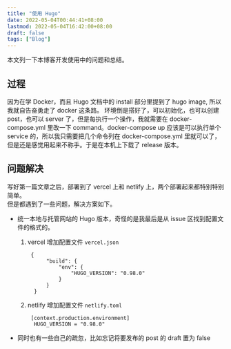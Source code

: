 ```yaml
---
title: "使用 Hugo"
date: 2022-05-04T00:44:41+08:00
lastmod: 2022-05-04T16:42:00+08:00
draft: false
tags: ["Blog"]
---
```


本文列一下本博客开发使用中的问题和总结。

## 过程

因为在学 Docker，而且 Hugo 文档中的 install 部分里提到了 hugo image, 所以我就自告奋勇走了 docker 这条路。
环境倒是搭好了，可以初始化，也可以创建 post，也可以 server 了，但是每执行一个操作，我就需要在 docker-compose.yml 里改一下 command。docker-compose up 应该是可以执行单个 service 的，所以我只需要把几个命令列在 docker-compose.yml 里就可以了，但是还是感觉用起来不称手。于是在本机上下载了 release 版本。

## 问题解决
写好第一篇文章之后，部署到了 vercel 上和 netlify 上，两个部署起来都特别特别简单。  
但是都遇到了一些问题，解决方案如下。

- 统一本地与托管网站的 Hugo 版本，奇怪的是我最后是从 issue 区找到配置文件的格式的。
   1. vercel 增加配置文件 `vercel.json`
    
           {
                "build": {
                    "env": {
                        "HUGO_VERSION": "0.98.0"
                    }
                }
            }

   2. netlify 增加配置文件 `netlify.toml`

           [context.production.environment]
            HUGO_VERSION = "0.98.0"

- 同时也有一些自己的疏忽，比如忘记将要发布的 post 的 draft 置为 false